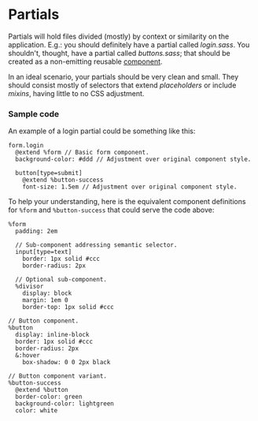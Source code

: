 
# Partials

Partials will hold files divided (mostly) by context or similarity on the application. E.g.: you should definitely have a partial called *login.sass*. You shouldn't, thought, have a partial called *buttons.sass*; that should be created as a non-emitting reusable [component](../library/components).

In an ideal scenario, your partials should be very clean and small. They should consist mostly of selectors that extend *placeholders* or include *mixins*, having little to no CSS adjustment.


### Sample code

An example of a login partial could be something like this:

    form.login
      @extend %form // Basic form component.
      background-color: #ddd // Adjustment over original component style.

      button[type=submit]
        @extend %button-success
        font-size: 1.5em // Adjustment over original component style.

To help your understanding, here is the equivalent component definitions for ```%form``` and ```%button-success``` that could serve the code above:

    %form
      padding: 2em

      // Sub-component addressing semantic selector.
      input[type=text]
        border: 1px solid #ccc
        border-radius: 2px

      // Optional sub-component.
      %divisor
        display: block
        margin: 1em 0
        border-top: 1px solid #ccc

    // Button component.
    %button
      display: inline-block
      border: 1px solid #ccc
      border-radius: 2px
      &:hover
        box-shadow: 0 0 2px black

    // Button component variant.
    %button-success
      @extend %button
      border-color: green
      background-color: lightgreen
      color: white
